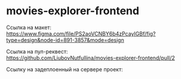# movies-explorer-frontend  

Ссылка на макет:  
https://www.figma.com/file/PS2aoVCNBY6b4zPcayIGBf/fig?type=design&node-id=891-3857&mode=design

Ссылка на пул-реквест:  
https://github.com/LiubovNutfullina/movies-explorer-frontend/pull/2  

Ссылку на задеплоенный на сервере проект:  
